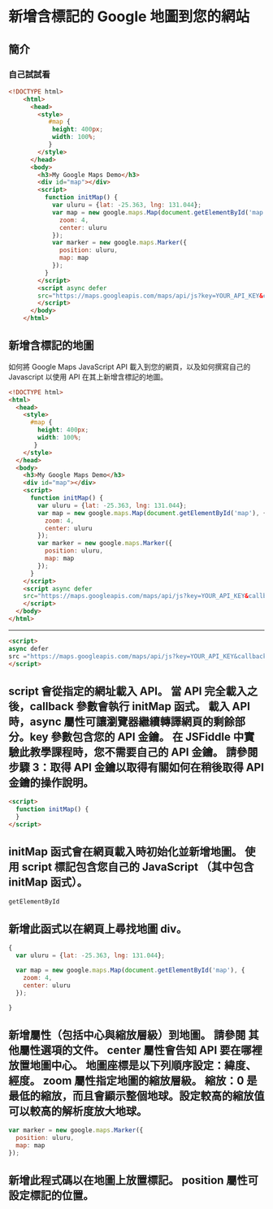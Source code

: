 # 新增含標記的 Google 地圖到您的網站

## 簡介

### 自己試試看

```html
<!DOCTYPE html>
	<html>
	  <head>
	    <style>
	       #map {
	        height: 400px;
	        width: 100%;
	       }
	    </style>
	  </head>
	  <body>
	    <h3>My Google Maps Demo</h3>
	    <div id="map"></div>
	    <script>
	      function initMap() {
	        var uluru = {lat: -25.363, lng: 131.044};
	        var map = new google.maps.Map(document.getElementById('map'), {
	          zoom: 4,
	          center: uluru
	        });
	        var marker = new google.maps.Marker({
	          position: uluru,
	          map: map
	        });
	      }
	    </script>
	    <script async defer
	    src="https://maps.googleapis.com/maps/api/js?key=YOUR_API_KEY&callback=initMap">
	    </script>
	  </body>
	</html>

```

## 新增含標記的地圖
如何將 Google Maps JavaScript API 載入到您的網頁，以及如何撰寫自己的 Javascript 以使用 API 在其上新增含標記的地圖。
```html
<!DOCTYPE html>
<html>
  <head>
    <style>
      #map {
        height: 400px;
        width: 100%;
       }
    </style>
  </head>
  <body>
    <h3>My Google Maps Demo</h3>
    <div id="map"></div>
    <script>
      function initMap() {
        var uluru = {lat: -25.363, lng: 131.044};
        var map = new google.maps.Map(document.getElementById('map'), {
          zoom: 4,
          center: uluru
        });
        var marker = new google.maps.Marker({
          position: uluru,
          map: map
        });
      }
    </script>
    <script async defer
    src="https://maps.googleapis.com/maps/api/js?key=YOUR_API_KEY&callback=initMap">
    </script>
  </body>
</html>
```
---
```html
<script>
async defer
src ="https://maps.googleapis.com/maps/api/js?key=YOUR_API_KEY&callback=initMap"
</script>
```
script 會從指定的網址載入 API。 當 API 完全載入之後，callback 參數會執行 initMap 函式。 載入 API 時，async 屬性可讓瀏覽器繼續轉譯網頁的剩餘部分。key 參數包含您的 API 金鑰。 在 JSFiddle 中實驗此教學課程時，您不需要自己的 API 金鑰。 請參閱步驟 3：取得 API 金鑰以取得有關如何在稍後取得 API 金鑰的操作說明。
---
```html
<script>
  function initMap() {
  }
</script>
```
initMap 函式會在網頁載入時初始化並新增地圖。 使用 script 標記包含您自己的 JavaScript （其中包含 initMap 函式）。
---
```javascript
getElementById
```
新增此函式以在網頁上尋找地圖 div。
---
```javascript
{
  var uluru = {lat: -25.363, lng: 131.044};

  var map = new google.maps.Map(document.getElementById('map'), {
    zoom: 4,
    center: uluru
  });

}
```
新增屬性（包括中心與縮放層級）到地圖。 請參閱 其他屬性選項的文件。 
center 屬性會告知 API 要在哪裡放置地圖中心。 地圖座標是以下列順序設定：緯度、經度。 
zoom 屬性指定地圖的縮放層級。 
縮放：0 是最低的縮放，而且會顯示整個地球。設定較高的縮放值可以較高的解析度放大地球。
---
```javascript
var marker = new google.maps.Marker({
  position: uluru,
  map: map
});
```
新增此程式碼以在地圖上放置標記。 position 屬性可設定標記的位置。
---
```html

```


```css

```

```javascript

```
